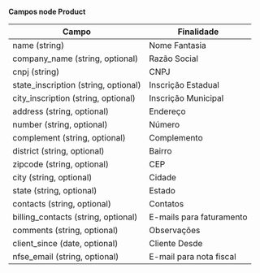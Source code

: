 <br>
<strong> Campos node Product </strong>

|         Campo                        |          Finalidade
| ------------------------------------ | -------------------------------------|
| name (string)                        | Nome Fantasia                        |
| company_name (string, optional)      | Razão Social                         |
| cnpj (string)                        | CNPJ                                 |
| state_inscription (string, optional) | Inscrição Estadual                   |
| city_inscription (string, optional)  | Inscrição Municipal                  |
| address (string, optional)           | Endereço                             |
| number (string, optional)            | Número                               |
| complement (string, optional)        | Complemento                          |
| district (string, optional)          | Bairro                               |
| zipcode (string, optional)           | CEP                                  |
| city (string, optional)              | Cidade                               |
| state (string, optional)             | Estado                               |
| contacts (string, optional)          | Contatos                             |
| billing_contacts (string, optional)  | E-mails para faturamento             |
| comments (string, optional)          | Observações                          |
| client_since (date, optional)        | Cliente Desde                        |
| nfse_email (string, optional)        | E-mail para nota fiscal              |
